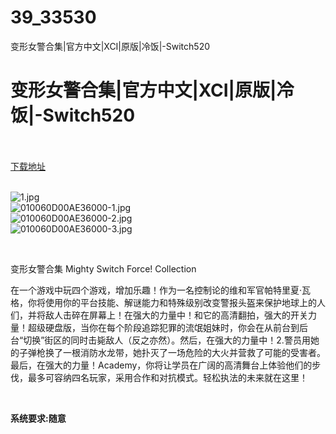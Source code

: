 # 39_33530
变形女警合集|官方中文|XCI|原版|冷饭|-Switch520
# 变形女警合集|官方中文|XCI|原版|冷饭|-Switch520
 <br/></br>
[下载地址](https://www.switch520.cc/article/33530 "下载地址")
<br/></br>

<p><img title="1.jpg" src="https://www.switch520.cc/muke_img/2022_06_27_ff3ee2a529bb2.jpg" alt="1.jpg"><br>
<img title="010060D00AE36000-1.jpg" src="https://www.switch520.cc/muke_img/2022_06_27_f3c9f37e682b7.jpg" alt="010060D00AE36000-1.jpg"><br>
<img title="010060D00AE36000-2.jpg" src="https://www.switch520.cc/muke_img/2022_06_27_4bcb5125c8517.jpg" alt="010060D00AE36000-2.jpg"><br>
<img title="010060D00AE36000-3.jpg" src="https://www.switch520.cc/muke_img/2022_06_27_79ce2a0abf595.jpg" alt="010060D00AE36000-3.jpg"></p>
<p>&nbsp;</p>
<p>变形女警合集 Mighty Switch Force! Collection</p>
<p>在一个游戏中玩四个游戏，增加乐趣！作为一名控制论的维和军官帕特里夏·瓦格，你将使用你的平台技能、解谜能力和特殊级别改变警报头盔来保护地球上的人们，并将敌人击碎在屏幕上！在强大的力量中！和它的高清翻拍，强大的开关力量！超级硬盘版，当你在每个阶段追踪犯罪的流氓姐妹时，你会在从前台到后台“切换”街区的同时击毙敌人（反之亦然）。然后，在强大的力量中！2.警员用她的子弹枪换了一根消防水龙带，她扑灭了一场危险的大火并营救了可能的受害者。最后，在强大的力量！Academy，你将让学员在广阔的高清舞台上体验他们的步伐，最多可容纳四名玩家，采用合作和对抗模式。轻松执法的未来就在这里！</p>
<p>&nbsp;</p>
<p><strong>系统要求:随意</strong></p>



